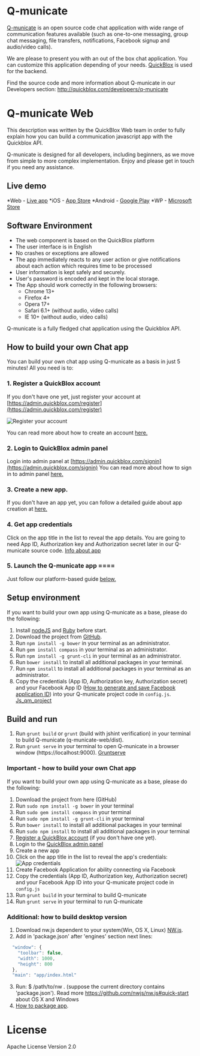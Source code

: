 # Q-municate

[Q-municate](https://q-municate.com)  is an open source code chat application with wide range of communication features available (such as one-to-one messaging, group chat messaging, file transfers, notifications, Facebook signup and audio/video calls).

We are please to present you with an out of the box chat application. You can customize this application depending of your needs.
[QuickBlox](https://quickblox.com) is used for the backend.

Find the source code and more information about Q-municate in our Developers section: http://quickblox.com/developers/q-municate

# Q-municate Web
This description was written by the QuickBlox Web team in order to fully explain how you can build a communication javascript app with the Quickblox API.

Q-municate is designed for all developers, including beginners, as we move from simple to more complex implementation.
Enjoy and please get in touch if you need any assistance.

## Live demo

*Web - [Live app](https://qm.quickblox.com/)
*iOS - [App Store](https://itunes.apple.com/us/app/q-municate/id909698517?mt=8)
*Android - [Google Play](https://play.google.com/store/apps/details?id=com.quickblox.q_municate)
*WP - [Microsoft Store](https://www.microsoft.com/en-us/store/apps/q-municate-messenger/9nblggh5jqnb)

## Software Environment
* The web component is based on the QuickBlox platform
* The user interface is in English
* No crashes or exceptions are allowed
* The app immediately reacts to any user action or give notifications about each action which requires time to be processed
* User information is kept safely and securely.
* User's password is encoded and kept in the local storage.
* The App should work correctly in the following browsers:
   - Chrome 13+
   - Firefox 4+
   - Opera 17+
   - Safari 6.1+ (without audio, video calls)  
   - IE 10+ (without audio, video calls)

Q-municate is a fully fledged chat application using the Quickblox API.

## How to build your own Chat app
You can build your own chat app using Q-municate as a basis in just 5 minutes! All you need is to:

### 1. Register a QuickBlox account
If you don't have one yet, just register your account at [https://admin.quickblox.com/register](https://admin.quickblox.com/register)

![Register your account](http://quickblox.com/developers//images/7/70/Register_your_account.jpg)

You can read more about how to create an account [here.](https://quickblox.com/developers/5_Minute_Guide#Create_your_QuickBlox_account)

### 2. Login to QuickBlox admin panel
Login into admin panel at [https://admin.quickblox.com/signin](https://admin.quickblox.com/signin)
You can read more about how to sign in to admin panel [here.](https://quickblox.com/developers/5_Minute_Guide#Sign_in_to_the_admin_panel)

### 3. Create a new app.
If you don't have an app yet, you can follow a detailed guide about app creation at [here.](https://quickblox.com/developers/5_Minute_Guide#Create_an_app_in_the_admin_panel)

### 4. Get app credentials
Click on the app title in the list to reveal the app details. You are going to need App ID, Authorization key and Authorization secret later in our Q-municate source code.
[Info about app](https://quickblox.com/developers//images/e/e3/Info_about_app.jpg)

### 5. Launch the Q-municate app ====
Just follow our platform-based guide [below.](https://quickblox.com/developers/Q-municate#Get_the_source)

## Setup environment
If you want to build your own app using Q-municate as a base, please do the following:
1. Install [nodeJS](https://nodejs.org/en/download/) and [Ruby](https://www.ruby-lang.org/en/downloads) before start.
2. Download the project from [GitHub](https://github.com/QuickBlox/q-municate-web/archive/master.zip).
3. Run <code>npm install -g bower</code> in your terminal as an administrator.
4. Run <code>gem install compass</code> in your terminal as an administrator.
5. Run <code>npm install -g grunt-cli</code> in your terminal as an administrator.
6. Run <code>bower install</code> to install all additional packages in your terminal.
7. Run <code>npm install</code> to install all additional packages in your terminal as an administrator.
8. Copy the credentials (App ID, Authorization key, Authorization secret) and your Facebook App ID ([How to generate and save Facebook application ID](https://quickblox.com/developers/How_to_generate_and_save_Facebook_application_ID)) into your Q-municate project code in ```config.js```.
[Js_qm_project](https://quickblox.com/developers//images/9/95/Js_qm_project.png)

## Build and run
1. Run <code>grunt build</code> or <code>grunt</code> (build with jshint verification) in your terminal to build Q-municate (q-municate-web/dist).
2. Run <code>grunt serve</code> in your terminal to open Q-municate in a browser window (https://localhost:9000).
[Gruntserve](https://quickblox.com/developers//images/7/7b/Gruntserve.jpg)

### Important - how to build your own Chat app</h3>

If you want to build your own app using Q-municate as a base, please do the following:

 1. Download the project from here (GitHub)
 2. Run <code>sudo npm install -g bower</code> in your terminal
 3. Run <code>sudo gem install compass</code> in your terminal
 4. Run <code>sudo npm install -g grunt-cli</code> in your terminal
 5. Run <code>bower install</code> to install all additional packages in your terminal
 6. Run <code>sudo npm install</code> to install all additional packages in your terminal
 7. [Register a QuickBlox account](http://admin.quickblox.com/register) (if you don't have one yet).
 8. Login to the [QuickBlox admin panel](http://admin.quickblox.com/signin)
 9. Create a new app
 10. Click on the app title in the list to reveal the app's credentials:
   ![App credentials](http://files.quickblox.com/app_credentials.png)
 11. Create Facebook Application for ability connecting via Facebook
 12. Copy the credentials (App ID, Authorization key, Authorization secret) and your Facebook App ID into your Q-municate project code in <code>config.js</code><br />
 13. Run <code>grunt build</code> in your terminal to build Q-municate
 14. Run <code>grunt serve</code> in your terminal to run Q-municate


### Additional: how to build desktop version

 1. Download nw.js dependent to your system(Win, OS X, Linux) [NW.js](http://nwjs.io/).
 2. Add in 'package.json' after 'engines' section next lines:

 ```javascript
   "window": {
     "toolbar": false,
     "width": 1000,
     "height": 800
   },
   "main": "app/index.html"
   ```
 3. Run: $ /path/to/nw .  (suppose the current directory contains 'package.json'). Read more https://github.com/nwjs/nw.js#quick-start about OS X and Windows
 4. [How to package app](https://github.com/nwjs/nw.js/wiki/How-to-package-and-distribute-your-apps).


# License
Apache License
Version 2.0
